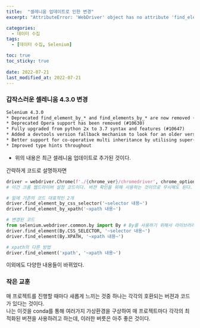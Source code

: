 ```yaml
---
title:  "셀레니움 업데이트로 인한 변경"
excerpt: "AttributeError: 'WebDriver' object has no attribute 'find_element_by_xpath' 해결방법"

categories:
  - 데이터 수집
tags:
  - [데이터 수집, Selenium]

toc: true
toc_sticky: true
 
date: 2022-07-21
last_modified_at: 2022-07-21
---
```


### 갑작스러운 셀레니움 4.3.0 변경

```txt
Selenium 4.3.0
* Deprecated find_element_by_* and find_elements_by_* are now removed (#10712)
* Deprecated Opera support has been removed (#10630)
* Fully upgraded from python 2x to 3.7 syntax and features (#10647)
* Added a devtools version fallback mechanism to look for an older version when mismatch occurs (#10749)
* Better support for co-operative multi inheritance by utilising super() throughout
* Improved type hints throughout
```

- 위의 내용은 최근 셀레니움 업데이트로 추가된 것이다.

간략하게 코드로 설명하자면

```python
driver = webdriver.Chrome(f'./{chrome_ver}/chromedriver', chrome_options=chrome_options)
# 이건 크롬 웹드라이버 설정 코드이다. 버젼 확인을 위해 사용하는 것이므로 무시해도 된다.

# 밑에 기존의 코드 대표적인 2개
driver.find_element_by_css_selector('~selector 내용~')
driver.find_element_by_xpath('~xpath 내용~')

# 변경된 코드
from selenium.webdriver.common.by import By # By를 사용하기 위해서 라이브러리 임포트
driver.find_element(By.CSS_SELECTOR, '~selector 내용~')
driver.find_element(By.XPATH, '~xpath 내용~')

# xpath의 다른 방법
driver.find_element('xpath', '~xpath 내용~')
```

이외에도 다양한 내용들이 바뀌었다.

### 작은 교훈
매 프로젝트를 진행할 때마다 새롭게 느끼는 것중 하나는 각각의 호환되는 버젼과 코드가 있다는 것이다.<br>
나는 이것을 conda를 통해 여러가지 가상환경을 구상하여 매 프로젝트마다 각각의 최적화된 버젼을 사용하려고 하는데,
이러한 버릇은 아주 좋은 것이다.